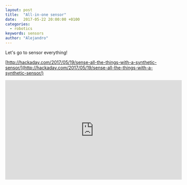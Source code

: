 ```yaml
---
layout: post
title:  "All-in-one sensor"
date:   2017-05-22 20:00:00 +0100
categories:
  - robotics
keywords: sensors
author: "Alejandro"
---
```


Let's go to sensor everything!

[http://hackaday.com/2017/05/19/sense-all-the-things-with-a-synthetic-sensor/](http://hackaday.com/2017/05/19/sense-all-the-things-with-a-synthetic-sensor/)

<iframe width="560" height="315" src="https://www.youtube.com/embed/aqbKrrru2co" frameborder="0" allowfullscreen></iframe>
